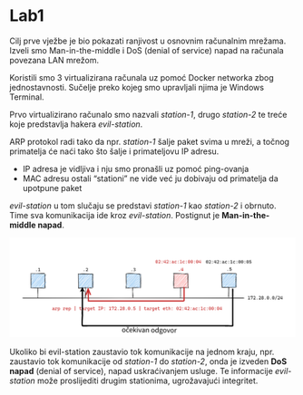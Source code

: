 # Lab1

Cilj prve vježbe je bio pokazati ranjivost u osnovnim računalnim mrežama. Izveli smo Man-in-the-middle i DoS (denial of service) napad na računala povezana LAN mrežom.

Koristili smo 3 virtualizirana računala uz pomoć Docker networka zbog jednostavnosti. Sučelje preko kojeg smo upravljali njima je Windows Terminal.

Prvo virtualizirano računalo smo nazvali *station-1*, drugo *station-2* te treće koje predstavlja hakera *evil-station*.

ARP protokol radi tako da npr. *station-1* šalje paket svima u mreži, a točnog primatelja će naći tako što šalje i primateljovu IP adresu.

- IP adresa je vidljiva i nju smo pronašli uz pomoć ping-ovanja
- MAC adresu ostali “stationi” ne vide već ju dobivaju od primatelja da upotpune paket

*evil-station* u tom slučaju se predstavi *station-1* kao *station-2* i obrnuto. Time sva komunikacija ide kroz *evil-station*. Postignut je **Man-in-the-middle napad**.

![Untitled](Lab1/Untitled.png)

Ukoliko bi evil-station zaustavio tok komunikacije na jednom kraju, npr. zaustavio tok komunikacije od *station-1* do *station-2*, onda je izveden **DoS napad** (denial of service), napad uskraćivanjem usluge. Te informacije *evil-station* može proslijediti drugim stationima, ugrožavajući integritet.
